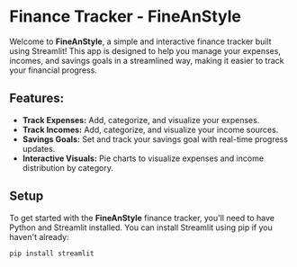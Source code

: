# Finance Tracker - FineAnStyle

Welcome to **FineAnStyle**, a simple and interactive finance tracker built using Streamlit! This app is designed to help you manage your expenses, incomes, and savings goals in a streamlined way, making it easier to track your financial progress.

## Features:
- **Track Expenses:** Add, categorize, and visualize your expenses.
- **Track Incomes:** Add, categorize, and visualize your income sources.
- **Savings Goals:** Set and track your savings goal with real-time progress updates.
- **Interactive Visuals:** Pie charts to visualize expenses and income distribution by category.

## Setup

To get started with the **FineAnStyle** finance tracker, you'll need to have Python and Streamlit installed. You can install Streamlit using pip if you haven't already:

```bash
pip install streamlit
